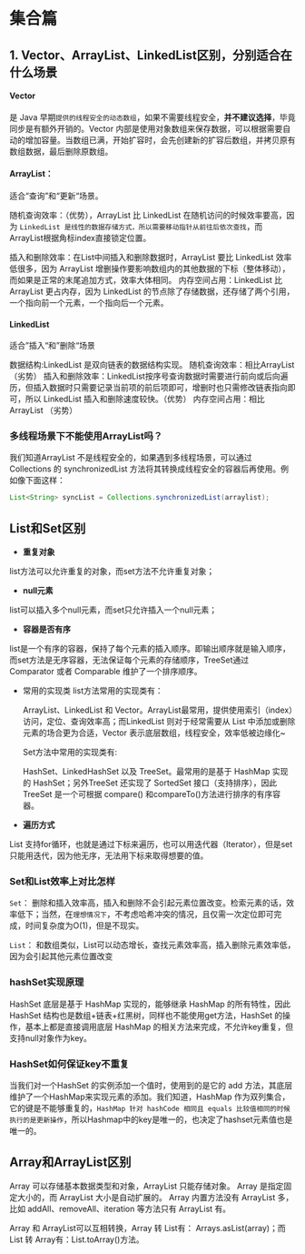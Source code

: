 # 集合篇

## 1. Vector、ArrayList、LinkedList区别，分别适合在什么场景

#### Vector

是 Java 早期`提供的线程安全的动态数组`，如果不需要线程安全，**并不建议选择**，毕竟同步是有额外开销的。Vector 内部是使用对象数组来保存数据，可以根据需要自动的增加容量。当数组已满，开始扩容时，会先创建新的扩容后数组，并拷贝原有数组数据，最后删除原数组。

#### ArrayList：

适合“查询”和“更新“场景。

随机查询效率：（优势），ArrayList 比 LinkedList 在随机访问的时候效率要高，因为 `LinkedList 是线性的数据存储方式，所以需要移动指针从前往后依次查找`，而ArrayList根据角标index直接锁定位置。

插入和删除效率：在List中间插入和删除数据时，ArrayList 要比 LinkedList 效率低很多，因为 ArrayList 增删操作要影响数组内的其他数据的下标（整体移动），而如果是正常的末尾追加方式，效率大体相同。 内存空间占用：LinkedList 比 ArrayList 更占内存，因为 LinkedList 的节点除了存储数据，还存储了两个引用，一个指向前一个元素，一个指向后一个元素。

#### LinkedList

适合”插入“和”删除“场景

数据结构:LinkedList 是双向链表的数据结构实现。 随机查询效率：相比ArrayList （劣势） 插入和删除效率：LinkedList按序号查询数据时需要进行前向或后向遍历，但插入数据时只需要记录当前项的前后项即可，增删时也只需修改链表指向即可，所以 LinkedList 插入和删除速度较快。（优势） 内存空间占用：相比ArrayList （劣势）

### 多线程场景下不能使用ArrayList吗？

我们知道ArrayList 不是线程安全的，如果遇到多线程场景，可以通过 Collections 的 synchronizedList 方法将其转换成线程安全的容器后再使用。例如像下面这样：

```java
List<String> syncList = Collections.synchronizedList(arraylist);
```

## List和Set区别

* **重复对象**

list方法可以允许重复的对象，而set方法不允许重复对象；

* **null元素**

list可以插入多个null元素，而set只允许插入一个null元素；

* **容器是否有序**

list是一个有序的容器，保持了每个元素的插入顺序。即输出顺序就是输入顺序，而set方法是无序容器，无法保证每个元素的存储顺序，TreeSet通过 Comparator 或者 Comparable 维护了一个排序顺序。

* 常用的实现类 list方法常用的实现类有：

  ArrayList、LinkedList 和 Vector。ArrayList最常用，提供使用索引（index）访问，定位、查询效率高；而LinkedList 则对于经常需要从 List 中添加或删除元素的场合更为合适，Vector 表示底层数组，线程安全，效率低被边缘化~

  Set方法中常用的实现类有:

  HashSet、LinkedHashSet 以及 TreeSet。最常用的是基于 HashMap 实现的 HashSet；另外TreeSet 还实现了 SortedSet 接口（支持排序），因此 TreeSet 是一个可根据 compare\(\) 和compareTo\(\)方法进行排序的有序容器。

* **遍历方式**

List 支持for循环，也就是通过下标来遍历，也可以用迭代器（Iterator），但是set只能用迭代，因为他无序，无法用下标来取得想要的值。

### Set和List效率上对比怎样

`Set`： 删除和插入效率高，插入和删除不会引起元素位置改变。检索元素的话，效率低下；当然，在`理想情况下`，不考虑哈希冲突的情况，且仅需一次定位即可完成，时间复杂度为O\(1\)，但是不现实。

`List`： 和数组类似，List可以动态增长，查找元素效率高，插入删除元素效率低，因为会引起其他元素位置改变

### hashSet实现原理

HashSet 底层是基于 HashMap 实现的，能够继承 HashMap 的所有特性，因此 HashSet 结构也是数组+链表+红黑树，同样也不能使用get方法，HashSet 的操作，基本上都是直接调用底层 HashMap 的相关方法来完成，不允许key重复，但支持null对象作为key。

### HashSet如何保证key不重复

当我们对一个HashSet 的实例添加一个值时，使用到的是它的 add 方法，其底层维护了一个HashMap来实现元素的添加。我们知道，HashMap 作为双列集合，它的键是不能够重复的，`HashMap 针对 hashCode 相同且 equals 比较值相同的时候执行的是更新操作`，所以Hashmap中的key是唯一的，也决定了hashset元素值也是唯一的。

## Array和ArrayList区别

Array 可以存储基本数据类型和对象，ArrayList 只能存储对象。 Array 是指定固定大小的，而 ArrayList 大小是自动扩展的。 Array 内置方法没有 ArrayList 多，比如 addAll、removeAll、iteration 等方法只有 ArrayList 有。

Array 和 ArrayList可以互相转换，Array 转 List有： Arrays.asList\(array\)；而List 转 Array有：List.toArray\(\)方法。

